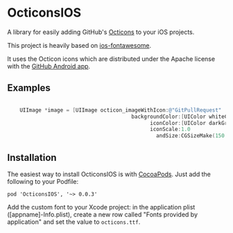 OcticonsIOS
===========

A library for easily adding GitHub's [Octicons](https://github.com/blog/1106-say-hello-to-octicons) to your iOS projects.

This project is heavily based on [ios-fontawesome](https://github.com/alexdrone/ios-fontawesome).

It uses the Octicon icons which are distributed under the Apache license with the [GitHub Android app](https://github.com/github/android/).


Examples
--------

```Objective-C

	UIImage *image = [UIImage octicon_imageWithIcon:@"GitPullRequest"
                                        backgroundColor:[UIColor whiteColor]
                                              iconColor:[UIColor darkGrayColor]
                                              iconScale:1.0
                                                andSize:CGSizeMake(150.0F, 150.0F)];
```

Installation 
------------

The easiest way to install OcticonsIOS is with [CocoaPods](http://cocoapods.org). Just add the following to your Podfile:

    pod 'OcticonsIOS', '~> 0.0.3'

Add the custom font to your Xcode project: in the application plist ([appname]-Info.plist), create a new row called "Fonts provided by application" and set the value to `octicons.ttf`.
